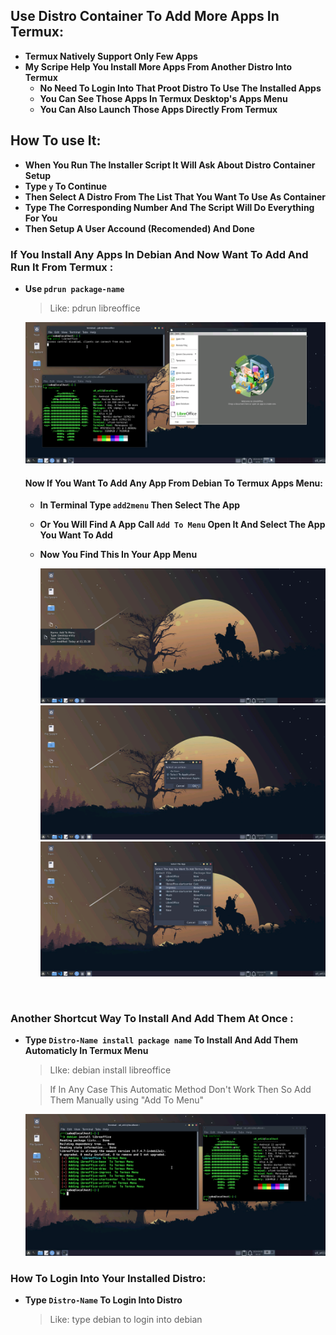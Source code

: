 ## Use Distro Container To Add More Apps In Termux:

- <b>Termux Natively Support Only Few Apps</b>
- <b>My Scripe Help You Install More Apps From Another Distro Into Termux</b>
  - <b>No Need To Login Into That Proot Distro To Use The Installed Apps</b>
  - <b>You Can See Those Apps In Termux Desktop's Apps Menu</b>
  - <b>You Can Also Launch Those Apps Directly From Termux</b>

## How To use It:

- <b>When You Run The Installer Script It Will Ask About Distro Container Setup</b>
- <b>Type `y` To Continue</b>
- <b>Then Select A Distro From The List That You Want To Use As Container</b>
- <b>Type The Corresponding Number And The Script Will Do Everything For You</b>
- <b>Then Setup A User Accound (Recomended) And Done</b>

### If You Install Any Apps In Debian And Now Want To Add And Run It From Termux :
- <b>Use `pdrun package-name`</b>

    >Like: pdrun libreoffice

    <center><img src="images/apps/container-pdrun-libreoffice.png"></center>

    #### Now If You Want To Add Any App From Debian To Termux Apps Menu:
  - <b>In Terminal Type `add2menu` Then Select The App</b>

  - <b>Or You Will Find A App Call `Add To Menu` Open It And Select The App You Want To Add</b>

  - <b>Now You Find This In Your App Menu</b>

    <center><img src="images/add2menu-icon.png"></center>
    <center><img src="images/add2menu-option.png"></center>
    <center><img src="images/add2menu-main-window.png"></center>

<br>

### Another Shortcut Way To Install And Add Them At Once :

- <b>Type `Distro-Name install package name` To Install And Add Them Automaticly In Termux Menu</b>
   > LIke: debian install libreoffice

   > If In Any Case This Automatic Method Don't Work Then So Add Them Manually using "Add To Menu"
   <center><img src="images/apps/container-install-libreoffice.png"></center>

### How To Login Into Your Installed Distro:

- <b>Type `Distro-Name` To Login Into Distro</b>

    >Like: type debian to login into debian
